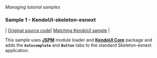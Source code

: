 _Managing tutorial samples_
### Sample 1 - KendoUI-skeleton-esnext
| [Original source code](https://github.com/aurelia/skeleton-navigation/tree/master/skeleton-esnext)| [Matching KendoUI sample](https://github.com/aurelia-ui-toolkits/kendoui-tutorials-code/tree/master/skeleton-esnext) |

This sample uses **[JSPM](https://aurelia-ui-toolkits.gitbooks.io/kendo-ui-sdk-installation/content/installation/installing%20kendo/advanced/core/jspm.html)** module loader and **[KendoUI Core](https://aurelia-ui-toolkits.gitbooks.io/kendo-ui-sdk-installation/content/installation/installing%20kendo/kendo_core.html)** package and adds the **`Autocomplete`** and **`Button`** tabs to the standard Skeleton-esnext application.


